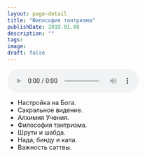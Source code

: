 ```yaml
---
layout: page-detail
title: "Философия тантризма"
publishDate: 2019.01.08
description: ""
tags:
image:
draft: false
---
```


<audio title="2019.01.08 - Философия тантризма.mp3" src="/upload/iblock/29f/29f3e3c4228a3e3b34a2363ca1226503.mp3" controls=""></audio>

* Настройка на Бога.
* Сакральное видение.
* Алхимия Учения.
* Философия тантризма.
* Шрути и шабда.
* Нада, бинду и кала.
* Важность саттвы.

  
